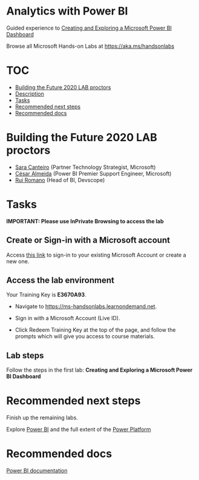 # Analytics with Power BI

Guided experience to [Creating and Exploring a Microsoft Power BI Dashboard](https://www.microsoft.com/handsonlabs/selfpacedlabs/details/SQ00150)

Browse all Microsoft Hands-on Labs at <https://aka.ms/handsonlabs>

# TOC

* [Building the Future 2020 LAB proctors](#building-the-future-2020-lab-proctors)
* [Description](#description)
* [Tasks](#tasks)
* [Recommended next steps](#recommended-next-steps)
* [Recommended docs](#recommended-docs)

# Building the Future 2020 LAB proctors

* [Sara Canteiro](https://www.linkedin.com/in/saracanteiro/) (Partner Technology Strategist, Microsoft)
* [César Almeida](https://www.linkedin.com/in/ceseida/) (Power BI Premier Support Engineer, Microsoft)
* [Rui Romano](https://www.linkedin.com/in/ruiromano) (Head of BI, Devscope)

# Tasks

**IMPORTANT: Please use InPrivate Browsing to access the lab**

## Create or Sign-in with a Microsoft account

Access [this link](https://account.microsoft.com/account) to sign-in to your existing Microsoft Account or create a new one.

## Access the lab environment

Your Training Key is **E3670A93**.

* Navigate to https://ms-handsonlabs.learnondemand.net.

* Sign in with a Microsoft Account (Live ID).  

* Click Redeem Training Key at the top of the page, and follow the prompts which will give you access to course materials.

## Lab steps

Follow the steps in the first lab: **Creating and Exploring a Microsoft Power BI Dashboard** 

# Recommended next steps

Finish up the remaining labs.

Explore [Power BI](https://powerbi.microsoft.com/) and the full extent of the [Power Platform](https://powerplatform.microsoft.com/)

# Recommended docs

[Power BI documentation](https://docs.microsoft.com/power-bi/)
